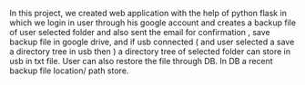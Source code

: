 In this project, we created web application with the help of python flask in which we login in user through his google account and creates a backup file of user selected folder and also sent the email for confirmation , save backup file in google drive, and if usb connected ( and user selected a save a directory tree in usb then ) a directory tree of selected folder can store in usb in txt file. User can also restore the file through DB. In DB a recent backup file location/ path store.  
